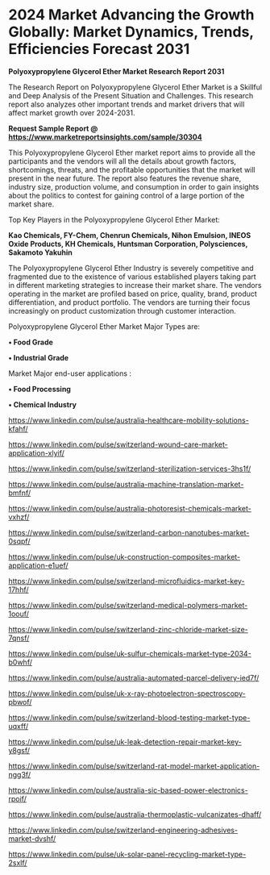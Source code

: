 # 2024 Market Advancing the Growth Globally: Market Dynamics, Trends, Efficiencies Forecast 2031

<strong>Polyoxypropylene Glycerol Ether Market Research Report 2031</strong>

The Research Report on Polyoxypropylene Glycerol Ether Market is a Skillful and Deep Analysis of the Present Situation and Challenges. This research report also analyzes other important trends and market drivers that will affect market growth over 2024-2031.

<strong>Request Sample Report @ <a href=https://www.marketreportsinsights.com/sample/30304>https://www.marketreportsinsights.com/sample/30304</a></strong>

This Polyoxypropylene Glycerol Ether market report aims to provide all the participants and the vendors will all the details about growth factors, shortcomings, threats, and the profitable opportunities that the market will present in the near future. The report also features the revenue share, industry size, production volume, and consumption in order to gain insights about the politics to contest for gaining control of a large portion of the market share.

Top Key Players in the Polyoxypropylene Glycerol Ether Market:

<strong>Kao Chemicals, FY-Chem, Chenrun Chemicals, Nihon Emulsion, INEOS Oxide Products, KH Chemicals, Huntsman Corporation, Polysciences, Sakamoto Yakuhin</strong>

The Polyoxypropylene Glycerol Ether Industry is severely competitive and fragmented due to the existence of various established players taking part in different marketing strategies to increase their market share. The vendors operating in the market are profiled based on price, quality, brand, product differentiation, and product portfolio. The vendors are turning their focus increasingly on product customization through customer interaction.

Polyoxypropylene Glycerol Ether Market Major Types are:

<strong>• Food Grade

• Industrial Grade</strong>

Market Major end-user applications :

<strong>• Food Processing

• Chemical Industry</strong>

<a href=https://www.linkedin.com/pulse/australia-healthcare-mobility-solutions-kfahf/>https://www.linkedin.com/pulse/australia-healthcare-mobility-solutions-kfahf/</a>

<a href=https://www.linkedin.com/pulse/switzerland-wound-care-market-application-xlyif/>https://www.linkedin.com/pulse/switzerland-wound-care-market-application-xlyif/</a>

<a href=https://www.linkedin.com/pulse/switzerland-sterilization-services-3hs1f/>https://www.linkedin.com/pulse/switzerland-sterilization-services-3hs1f/</a>

<a href=https://www.linkedin.com/pulse/australia-machine-translation-market-bmfnf/>https://www.linkedin.com/pulse/australia-machine-translation-market-bmfnf/</a>

<a href=https://www.linkedin.com/pulse/australia-photoresist-chemicals-market-vxhzf/>https://www.linkedin.com/pulse/australia-photoresist-chemicals-market-vxhzf/</a>

<a href=https://www.linkedin.com/pulse/switzerland-carbon-nanotubes-market-0sqpf/>https://www.linkedin.com/pulse/switzerland-carbon-nanotubes-market-0sqpf/</a>

<a href=https://www.linkedin.com/pulse/uk-construction-composites-market-application-e1uef/>https://www.linkedin.com/pulse/uk-construction-composites-market-application-e1uef/</a>

<a href=https://www.linkedin.com/pulse/switzerland-microfluidics-market-key-17hhf/>https://www.linkedin.com/pulse/switzerland-microfluidics-market-key-17hhf/</a>

<a href=https://www.linkedin.com/pulse/switzerland-medical-polymers-market-1oouf/>https://www.linkedin.com/pulse/switzerland-medical-polymers-market-1oouf/</a>

<a href=https://www.linkedin.com/pulse/switzerland-zinc-chloride-market-size-7qnsf/>https://www.linkedin.com/pulse/switzerland-zinc-chloride-market-size-7qnsf/</a>

<a href=https://www.linkedin.com/pulse/uk-sulfur-chemicals-market-type-2034-b0whf/>https://www.linkedin.com/pulse/uk-sulfur-chemicals-market-type-2034-b0whf/</a>

<a href=https://www.linkedin.com/pulse/australia-automated-parcel-delivery-ied7f/>https://www.linkedin.com/pulse/australia-automated-parcel-delivery-ied7f/</a>

<a href=https://www.linkedin.com/pulse/uk-x-ray-photoelectron-spectroscopy-pbwof/>https://www.linkedin.com/pulse/uk-x-ray-photoelectron-spectroscopy-pbwof/</a>

<a href=https://www.linkedin.com/pulse/switzerland-blood-testing-market-type-uqxff/>https://www.linkedin.com/pulse/switzerland-blood-testing-market-type-uqxff/</a>

<a href=https://www.linkedin.com/pulse/uk-leak-detection-repair-market-key-y8gsf/>https://www.linkedin.com/pulse/uk-leak-detection-repair-market-key-y8gsf/</a>

<a href=https://www.linkedin.com/pulse/switzerland-rat-model-market-application-ngg3f/>https://www.linkedin.com/pulse/switzerland-rat-model-market-application-ngg3f/</a>

<a href=https://www.linkedin.com/pulse/australia-sic-based-power-electronics-rpoif/>https://www.linkedin.com/pulse/australia-sic-based-power-electronics-rpoif/</a>

<a href=https://www.linkedin.com/pulse/australia-thermoplastic-vulcanizates-dhaff/>https://www.linkedin.com/pulse/australia-thermoplastic-vulcanizates-dhaff/</a>

<a href=https://www.linkedin.com/pulse/switzerland-engineering-adhesives-market-dvshf/>https://www.linkedin.com/pulse/switzerland-engineering-adhesives-market-dvshf/</a>

<a href=https://www.linkedin.com/pulse/uk-solar-panel-recycling-market-type-2sxlf/>https://www.linkedin.com/pulse/uk-solar-panel-recycling-market-type-2sxlf/</a>

